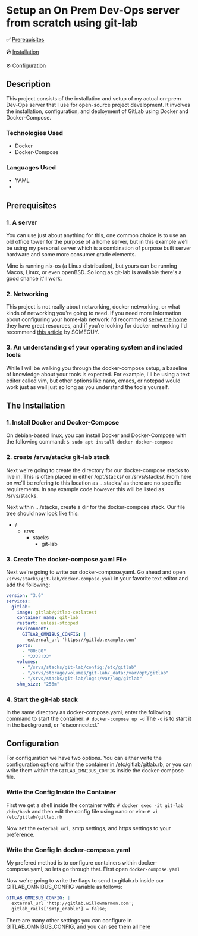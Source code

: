 # Setup an On Prem Dev-Ops server from scratch using git-lab

✅ [Prerequisites]()

💿 [Installation]()

⚙️ [Configuration]()

## Description

This project consists of the installation and setup of my actual on-prem Dev-Ops
server that I use for open-source project development. It involves the installation,
configuration, and deployment of GitLab using Docker and Docker-Compose.

### Technologies Used

- Docker
- Docker-Compose

### Languages Used

- YAML
-

## Prerequisites

### 1. A server

You can use just about anything for this, one common choice is to use an old
office tower for the purpose of a home server, but in this example we'll be using
my personal server which is a combination of purpose built server hardware and
some more consumer grade elements.

Mine is running nix-os (a Linux distribution), but yours can be running Macos, Linux,
or even openBSD. So long as git-lab is available there's a good chance it'll work.

### 2. Networking

This project is not really about networking, docker networking, or what kinds of
networking you're going to need. If you need more information about configuring your
home-lab network I'd recommend [serve the home]() they have great resources, and
if you're looking for docker networking I'd recommend [this article]() by SOMEGUY.

### 3. An understanding of your operating system and included tools

While I will be walking you through the docker-compose setup, a baseline of
knowledge about your tools is expected. For example, I'll be using a text editor
called vim, but other options like nano, emacs, or notepad would work just as
well just so long as you understand the tools yourself.

## The Installation

### 1. Install Docker and Docker-Compose

On debian-based linux, you can install Docker and Docker-Compose with the
following command:
`$ sudo apt install docker docker-compose`

### 2. create /srvs/stacks git-lab stack

Next we're going to create the directory for our docker-compose stacks to live in.
This is often placed in either /opt/stacks/ or /srvs/stacks/. From here on we'll
be refering to this location as ...stacks/ as there are no specific requirements.
In any example code however this will be listed as /srvs/stacks.

Next within .../stacks, create a dir for the docker-compose stack. Our file tree
should now look like this:

- /
  - srvs
    - stacks
      - git-lab

### 3. Create The docker-compose.yaml File

Next we're going to write our docker-compose.yaml. Go ahead and open
`/srvs/stacks/git-lab/docker-compose.yaml` in your favorite text editor
and add the following:

```yaml
version: "3.6"
services:
  gitlab:
    image: gitlab/gitlab-ce:latest
    container_name: git-lab
    restart: unless-stopped
    environment:
      GITLAB_OMNIBUS_CONFIG: |
        external_url 'https://gitlab.example.com'
    ports:
      - "80:80"
      - "2222:22"
    volumes:
      - "/srvs/stacks/git-lab/config:/etc/gitlab"
      - "/srvs/storage/volumes/git-lab/_data:/var/opt/gitlab"
      - "/srvs/stacks/git-lab/logs:/var/log/gitlab"
    shm_size: "256m"
```

### 4. Start the git-lab stack

In the same directory as docker-compose.yaml, enter the following command to
start the container:
`# docker-compose up -d`
The `-d` is to start it in the background, or "disconnected."

## Configuration

For configuration we have two options. You can either write the configuration
options within the container in /etc/gitlab/gitlab.rb, or you can write them
within the `GITLAB_OMNIBUS_CONFIG` inside the docker-compose file.

### Write the Config Inside the Container

First we get a shell inside the container with:
`# docker exec -it git-lab /bin/bash`
and then edit the config file using nano or vim:
`# vi /etc/gitlab/gitlab.rb`

Now set the `external_url`, smtp settings, and https settings to your preference.

### Write the Config In docker-compose.yaml

My prefered method is to configure containers within docker-compose.yaml, so
lets go through that. First open `docker-compose.yaml`

Now we're going to write the flags to send to gitlab.rb inside our GITLAB_OMNIBUS_CONFIG
variable as follows:

```yaml
GITLAB_OMNIBUS_CONFIG: |
  external_url 'http://gitlab.willowmarmon.com';
  gitlab_rails['smtp_enable'] = false;
```

There are many other settings you can configure in GITLAB_OMNIBUS_CONFIG, and
you can see them all [here](https://gitlab.com/gitlab-org/omnibus-gitlab/blob/master/files/gitlab-config-template/gitlab.rb.template)


